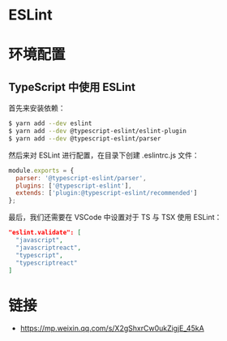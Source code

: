# ESLint

# 环境配置

## TypeScript 中使用 ESLint

首先来安装依赖：

```sh
$ yarn add --dev eslint
$ yarn add --dev @typescript-eslint/eslint-plugin
$ yarn add --dev @typescript-eslint/parser
```

然后来对 ESLint 进行配置，在目录下创建 .eslintrc.js 文件：

```js
module.exports = {
  parser: '@typescript-eslint/parser',
  plugins: ['@typescript-eslint'],
  extends: ['plugin:@typescript-eslint/recommended']
};
```

最后，我们还需要在 VSCode 中设置对于 TS 与 TSX 使用 ESLint：

```json
"eslint.validate": [
  "javascript",
  "javascriptreact",
  "typescript",
  "typescriptreact"
]
```

# 链接

- https://mp.weixin.qq.com/s/X2gShxrCw0ukZigjE_45kA
